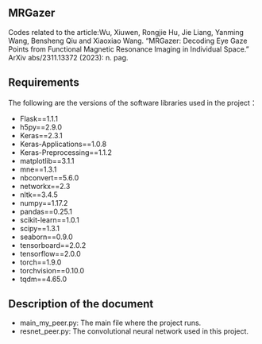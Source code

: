 ## MRGazer
Codes related to the article:Wu, Xiuwen, Rongjie Hu, Jie Liang, Yanming Wang, Bensheng Qiu and Xiaoxiao Wang. “MRGazer: Decoding Eye Gaze Points from Functional Magnetic Resonance Imaging in Individual Space.” 
ArXiv abs/2311.13372 (2023): n. pag.
## Requirements
The following are the versions of the software libraries used in the project：
- Flask==1.1.1
- h5py==2.9.0
- Keras==2.3.1
- Keras-Applications==1.0.8
- Keras-Preprocessing==1.1.2
- matplotlib==3.1.1
- mne==1.3.1
- nbconvert==5.6.0
- networkx==2.3
- nltk==3.4.5
- numpy==1.17.2
- pandas==0.25.1
- scikit-learn==1.0.1
- scipy==1.3.1
- seaborn==0.9.0
- tensorboard==2.0.2
- tensorflow==2.0.0
- torch==1.9.0
- torchvision==0.10.0
- tqdm==4.65.0
## Description of the document
- main_my_peer.py: The main file where the project runs.
- resnet_peer.py: The convolutional neural network used in this project.
